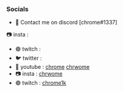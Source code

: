 ### Socials


- 🔮 Contact me on discord [chrome#1337]


📷 insta :
- 🟣 twitch :
- 🐦 twitter :
- 🔴 youtube : [chrome](https://www.youtube.com/channel/UCV5LtpksdP7IhjjfbEDnojg?view_as=subscriber)
 [chrwome](https://twitter.com/chrwome)
- 📷 insta : [chrwome](https://instagram.com/chrwome)
- 🟣 twitch : [chrome1k](https://twitch.tv/chrome1k)
